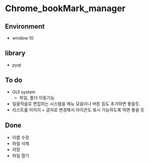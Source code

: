 # Chrome_bookMark_manager

## Environment 
- window 10

## library
- pyqt

## To do 
- GUI system
  - 파일, 폴더 이동기능
- 일괄적을로 편집하는 시스템을 메뉴 모음이나 버튼 등도 추가하면 좋을듯.
- 리스트를 이미지 + 글자로 변경해서 아이콘도 표시 가능하도록 하면 좋을 듯

## Done
- 이름 수정
- 파일 삭제
- 저장
- 파일 열기

